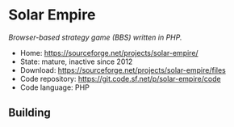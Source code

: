 # Solar Empire

_Browser-based strategy game (BBS) written in PHP._

- Home: https://sourceforge.net/projects/solar-empire/
- State: mature, inactive since 2012
- Download: https://sourceforge.net/projects/solar-empire/files
- Code repository: https://git.code.sf.net/p/solar-empire/code
- Code language: PHP

## Building

